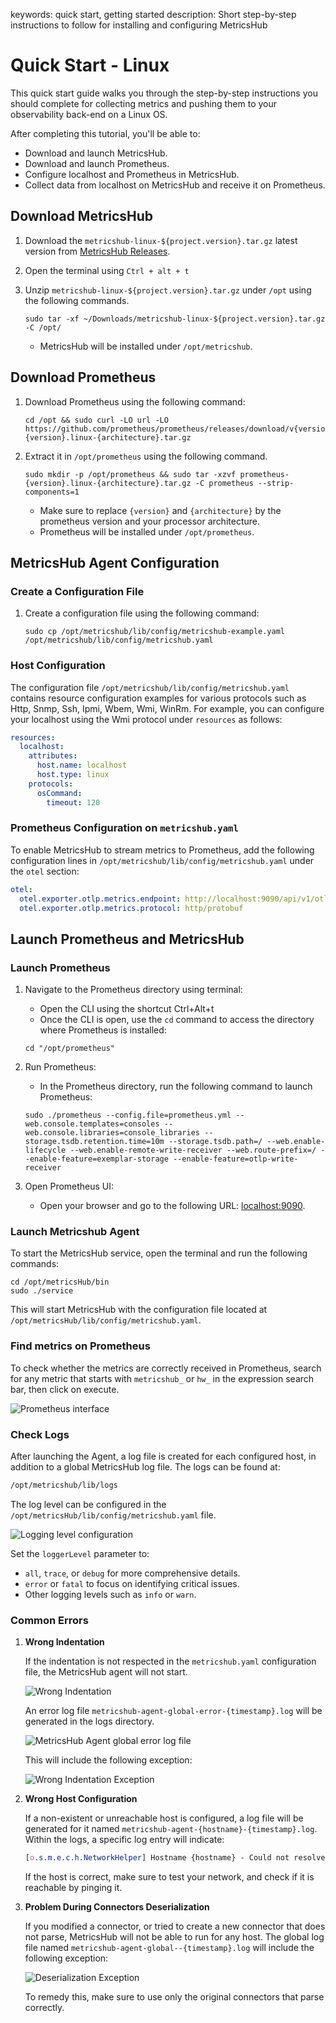 keywords: quick start, getting started
description: Short step-by-step instructions to follow for installing and configuring MetricsHub

# Quick Start - Linux

This quick start guide walks you through the step-by-step instructions you should complete for collecting metrics and pushing them to your observability back-end on a Linux OS.

After completing this tutorial, you'll be able to:
- Download and launch MetricsHub.
- Download and launch Prometheus.
- Configure localhost and Prometheus in MetricsHub.
- Collect data from localhost on MetricsHub and receive it on Prometheus.

## Download MetricsHub

1. Download the `metricshub-linux-${project.version}.tar.gz` latest version from [MetricsHub Releases](https://github.com/sentrysoftware/metricshub/releases/).

2. Open the terminal using `Ctrl + alt + t` 
3. Unzip `metricshub-linux-${project.version}.tar.gz` under `/opt` using the following commands.
    ```shell
    sudo tar -xf ~/Downloads/metricshub-linux-${project.version}.tar.gz -C /opt/
    ```
    - MetricsHub will be installed under `/opt/metricshub`.

## Download Prometheus

1. Download Prometheus using the following command:

   ```shell
   cd /opt && sudo curl -LO url -LO https://github.com/prometheus/prometheus/releases/download/v{version}/prometheus-{version}.linux-{architecture}.tar.gz
   ```

2. Extract it in `/opt/prometheus` using the following command.

   ```shell
   sudo mkdir -p /opt/prometheus && sudo tar -xzvf prometheus-{version}.linux-{architecture}.tar.gz -C prometheus --strip-components=1
   ```
   - Make sure to replace `{version}` and `{architecture}` by the prometheus version and your processor architecture.
   - Prometheus will be installed under `/opt/prometheus`.

## MetricsHub Agent Configuration

### Create a Configuration File

1. Create a configuration file using the following command:
   ```shell
   sudo cp /opt/metricshub/lib/config/metricshub-example.yaml /opt/metricshub/lib/config/metricshub.yaml
   ```

### Host Configuration

The configuration file `/opt/metricshub/lib/config/metricshub.yaml` contains resource configuration examples for various protocols such as Http, Snmp, Ssh, Ipmi, Wbem, Wmi, WinRm. For example, you can configure your localhost using the Wmi protocol under `resources` as follows:

```yaml
resources:
  localhost:
    attributes:
      host.name: localhost
      host.type: linux
    protocols:
      osCommand:
        timeout: 120
```
### Prometheus Configuration on `metricshub.yaml`

To enable MetricsHub to stream metrics to Prometheus, add the following configuration lines in `/opt/metricshub/lib/config/metricshub.yaml` under the `otel` section:

```yaml
otel:
  otel.exporter.otlp.metrics.endpoint: http://localhost:9090/api/v1/otlp/v1/metrics
  otel.exporter.otlp.metrics.protocol: http/protobuf
```

## Launch Prometheus and MetricsHub
### Launch Prometheus

1. Navigate to the Prometheus directory using terminal:
    - Open the CLI using the shortcut Ctrl+Alt+t
    - Once the CLI is open, use the `cd` command to access the directory where Prometheus is installed:

    ```shell
    cd "/opt/prometheus"
    ```

1. Run Prometheus:
    - In the Prometheus directory, run the following command to launch Prometheus:
    ```shell
    sudo ./prometheus --config.file=prometheus.yml --web.console.templates=consoles --web.console.libraries=console_libraries --storage.tsdb.retention.time=10m --storage.tsdb.path=/ --web.enable-lifecycle --web.enable-remote-write-receiver --web.route-prefix=/ --enable-feature=exemplar-storage --enable-feature=otlp-write-receiver
    ```

4. Open Prometheus UI:
    - Open your browser and go to the following URL: [localhost:9090](http://localhost:9090).

### Launch Metricshub Agent

To start the MetricsHub service, open the terminal and run the following commands:

```shell
cd /opt/metricsHub/bin
sudo ./service
```

This will start MetricsHub with the configuration file located at `/opt/metricsHub/lib/config/metricshub.yaml`.

### Find metrics on Prometheus
To check whether the metrics are correctly received in Prometheus, search for any metric that starts with `metricshub_` or `hw_` in the expression search bar, then click on execute.

   ![Prometheus interface](images/prometheus-interface.png)

### Check Logs

After launching the Agent, a log file is created for each configured host, in addition to a global MetricsHub log file. The logs can be found at:

```makefile
/opt/metricshub/lib/logs
```

The log level can be configured in the `/opt/metricsHub/lib/config/metricshub.yaml` file. 

![Logging level configuration](images/log-level.png)

Set the `loggerLevel` parameter to:
- `all`, `trace`, or `debug` for more comprehensive details.
- `error` or `fatal` to focus on identifying critical issues.
- Other logging levels such as `info` or `warn`.

### Common Errors

1. **Wrong Indentation**

    If the indentation is not respected in the `metricshub.yaml` configuration file, the MetricsHub agent will not start.

    ![Wrong Indentation](images/wrong-indentation.png)

    An error log file `metricshub-agent-global-error-{timestamp}.log` will be generated in the logs directory.

    ![MetricsHub Agent global error log file](images/metricshub-agent-global-error-log.png)

    This will include the following exception:

    ![Wrong Indentation Exception](images/wrong-indentation-exception.png)

2. **Wrong Host Configuration**

    If a non-existent or unreachable host is configured, a log file will be generated for it named `metricshub-agent-{hostname}-{timestamp}.log`. Within the logs, a specific log entry will indicate:

    ```css
    [o.s.m.e.c.h.NetworkHelper] Hostname {hostname} - Could not resolve the hostname to a valid IP address. The host is considered remote.
    ```

    If the host is correct, make sure to test your network, and check if it is reachable by pinging it.


3. **Problem During Connectors Deserialization**

    If you modified a connector, or tried to create a new connector that does not parse, MetricsHub will not be able to run for any host. The global log file named `metricshub-agent-global--{timestamp}.log` will include the following exception:

    ![Deserialization Exception](images/deserialization-exception.png)

    To remedy this, make sure to use only the original connectors that parse correctly.
